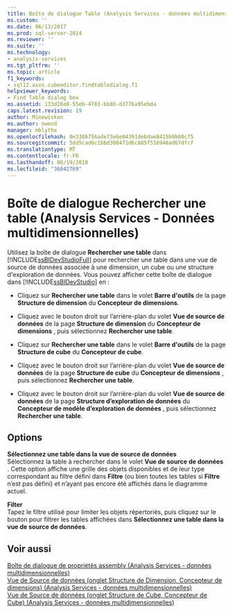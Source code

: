 ```yaml
---
title: Boîte de dialogue Table (Analysis Services - données multidimensionnelles) Rechercher | Documents Microsoft
ms.custom: ''
ms.date: 06/13/2017
ms.prod: sql-server-2014
ms.reviewer: ''
ms.suite: ''
ms.technology:
- analysis-services
ms.tgt_pltfrm: ''
ms.topic: article
f1_keywords:
- sql12.asvs.cubeeditor.findtabledialog.f1
helpviewer_keywords:
- Find Table dialog box
ms.assetid: 133d28e8-55eb-4783-bb8b-d3776a95ebda
caps.latest.revision: 19
author: Minewiskan
ms.author: owend
manager: mblythe
ms.openlocfilehash: 0e3386756ade73e6e04391debdae8415b9b00c75
ms.sourcegitcommit: 5dd5cad0c1bbd308471d6c885f516948ad67dfcf
ms.translationtype: MT
ms.contentlocale: fr-FR
ms.lasthandoff: 06/19/2018
ms.locfileid: "36042769"
---
```

# <a name="find-table-dialog-box-analysis-services---multidimensional-data"></a>Boîte de dialogue Rechercher une table (Analysis Services - Données multidimensionnelles)
  Utilisez la boîte de dialogue **Rechercher une table** dans [!INCLUDE[ssBIDevStudioFull](../includes/ssbidevstudiofull-md.md)] pour rechercher une table dans une vue de source de données associée à une dimension, un cube ou une structure d'exploration de données. Vous pouvez afficher cette boîte de dialogue dans [!INCLUDE[ssBIDevStudio](../includes/ssbidevstudio-md.md)] en :  
  
-   Cliquez sur **Rechercher une table** dans le volet **Barre d'outils** de la page **Structure de dimension** du **Concepteur de dimensions**.  
  
-   Cliquez avec le bouton droit sur l’arrière-plan du volet **Vue de source de données** de la page **Structure de dimension** du **Concepteur de dimensions** , puis sélectionnez **Rechercher une table**.  
  
-   Cliquez sur **Rechercher une table** dans le volet **Barre d'outils** de la page **Structure de cube** du **Concepteur de cube**.  
  
-   Cliquez avec le bouton droit sur l’arrière-plan du volet **Vue de source de données** de la page **Structure de cube** du **Concepteur de dimensions** , puis sélectionnez **Rechercher une table**.  
  
-   Cliquez avec le bouton droit sur l’arrière-plan du volet **Vue de source de données** de la page **Structure d’exploration de données** du **Concepteur de modèle d’exploration de données** , puis sélectionnez **Rechercher une table**.  
  
## <a name="options"></a>Options  
 **Sélectionnez une table dans la vue de source de données**  
 Sélectionnez la table à rechercher dans le volet **Vue de source de données** . Cette option affiche une grille des objets disponibles et de leur type correspondant au filtre défini dans **Filtre** (ou bien toutes les tables si **Filtre** n’est pas défini) et n’ayant pas encore été affichés dans le diagramme actuel.  
  
 **Filter**  
 Tapez le filtre utilisé pour limiter les objets répertoriés, puis cliquez sur le bouton pour filtrer les tables affichées dans **Sélectionnez une table dans la vue de source de données**.  
  
## <a name="see-also"></a>Voir aussi  
 [Boîte de dialogue de propriétés assembly &#40;Analysis Services - données multidimensionnelles&#41;](assembly-properties-dialog-box-analysis-services-multidimensional-data.md)   
 [Vue de Source de données &#40;onglet Structure de Dimension, Concepteur de dimensions&#41; &#40;Analysis Services - données multidimensionnelles&#41;](datasource-view-dimension-designer-analysis-services-multidimensional-data.md)   
 [Vue de Source de données &#40;onglet Structure de Cube, Concepteur de Cube&#41; &#40;Analysis Services - données multidimensionnelles&#41;](data-source-view-cube-designer-analysis-services-multidimensional-data.md)  
  
  